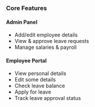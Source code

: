 
### **Core Features**

#### **Admin Panel**

- Add/edit employee details
- View & approve leave requests
- Manage salaries & payroll

#### **Employee Portal**

- View personal details
- Edit some details
- Check leave balance
- Apply for leave
- Track leave approval status

